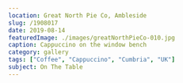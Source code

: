 ```yaml
---
location: Great North Pie Co, Ambleside
slug: /1908017
date: 2019-08-14
featuredImage: ./images/greatNorthPieCo-010.jpg
caption: Cappuccino on the window bench
category: gallery
tags: ["Coffee", "Cappuccino", "Cumbria", "UK"]
subject: On The Table
---
```

